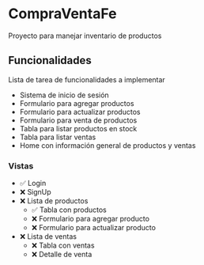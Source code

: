 # CompraVentaFe

Proyecto para manejar inventario de productos

## Funcionalidades
Lista de tarea de funcionalidades a implementar

- Sistema de inicio de sesión
- Formulario para agregar productos
- Formulario para actualizar productos
- Formulario para venta de productos
- Tabla para listar productos en stock
- Tabla para listar ventas
- Home con información general de productos y ventas

### Vistas

- :white_check_mark: Login
- :x: SignUp
- :x: Lista de productos
    - :white_check_mark: Tabla con productos
    - :x: Formulario para agregar producto
    - :x: Formulario para actualizar producto
- :x: Lista de ventas
    - :x: Tabla con ventas
    - :x: Detalle de venta